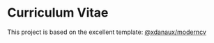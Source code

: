 # Curriculum Vitae
This project is based on the excellent template: [@xdanaux/moderncv](https://github.com/xdanaux/moderncv)
